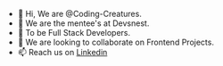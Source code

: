 - 👋 Hi, We are @Coding-Creatures.
- 👀 We are the mentee's at Devsnest.
- 🌱 To be Full Stack Developers.
- 💞️ We are looking to collaborate on Frontend Projects.
- 📫 Reach us on <a href="www.linkedin.com/in/aditya-saini-286aa2182/" target="_blank">Linkedin</a>

<!---
Coding-Creatures/Coding-Creatures is a ✨ special ✨ repository because its `README.md` (this file) appears on your GitHub profile.
You can click the Preview link to take a look at your changes.
--->
